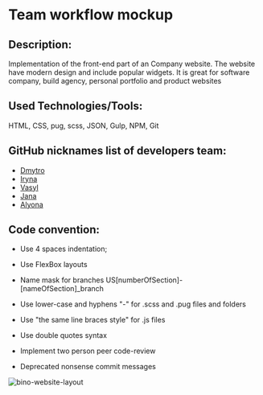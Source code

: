 # Team workflow mockup

## Description:
Implementation of the front-end part of an Company website.
The website have modern design and include popular widgets.
It is great for software company, build agency, personal portfolio and product websites

## Used Technologies/Tools:
HTML, CSS, pug, scss, JSON, Gulp, NPM, Git

## GitHub nicknames list of developers team:
* [Dmytro](https://github.com/dmytro-revak)
* [Iryna](https://github.com/iriza7)
* [Vasyl](https://github.com/Banderstadt)
* [Jana](https://github.com/JanaStepanchak)
* [Alyona](https://github.com/Alyona26)

## Code convention:

* Use 4 spaces indentation;

* Use FlexBox layouts

* Name mask for branches US[numberOfSection]-[nameOfSection]_branch

* Use lower-case and hyphens "-" for .scss and .pug files and folders

* Use "the same line braces style" for .js files

* Use double quotes syntax

* Implement two person peer code-review

* Deprecated nonsense commit messages

![bino-website-layout](https://user-images.githubusercontent.com/6391522/27459336-6bb27ef8-57b6-11e7-815d-b24ab9376224.png)
